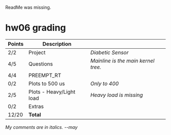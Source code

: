 ReadMe was missing.
# hw06 grading

| Points      | Description | |
| ----------- | ----------- |-|
|  2/2 | Project | *Diabetic Sensor*
|  4/5 | Questions | *Mainline is the main kernel tree.*
|  4/4 | PREEMPT_RT
|  0/2 | Plots to 500 us | *Only to 400*
|  2/5 | Plots - Heavy/Light load | *Heavy load is missing*
|  0/2 | Extras
| 12/20 | **Total**

*My comments are in italics. --may*

